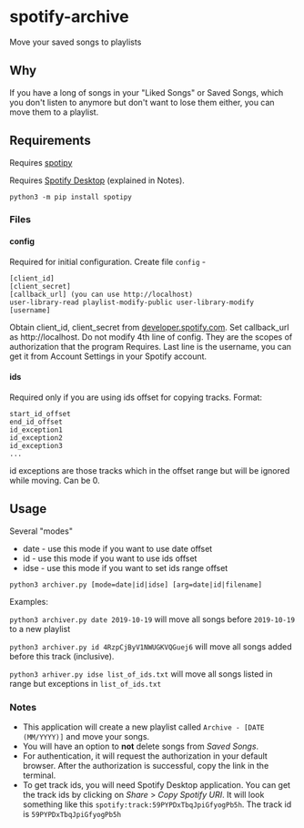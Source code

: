 # spotify-archive
Move your saved songs to playlists
## Why
If you have a long of songs in your "Liked Songs" or Saved Songs, which you don't listen to anymore but don't want to lose them either, you can move them to a playlist.

## Requirements
Requires [spotipy](https://spotipy.readthedocs.io/en/2.9.0/)

Requires [Spotify Desktop](https://www.spotify.com/us/download) (explained in Notes).

`python3 -m pip install spotipy`

### Files
#### config
Required for initial configuration. Create file `config` -
```
[client_id]
[client_secret]
[callback_url] (you can use http://localhost)
user-library-read playlist-modify-public user-library-modify
[username]
```
Obtain client_id, client_secret from [developer.spotify.com](developer.spotify.com). Set callback_url as http://localhost.
Do not modify 4th line of config. They are the scopes of authorization that the program Requires. Last line is the username, you can get it from Account Settings in your Spotify account.
#### ids
Required only if you are using ids offset for copying tracks.
Format:
```
start_id_offset
end_id_offset
id_exception1
id_exception2
id_exception3
...
```
id exceptions are those tracks which in the offset range but will be ignored while moving. Can be 0.

## Usage
Several "modes"
- date - use this mode if you want to use date offset
- id - use this mode if you want to use ids offset
- idse - use this mode if you want to set ids range offset


`python3 archiver.py [mode=date|id|idse] [arg=date|id|filename]`

Examples:

`python3 archiver.py date 2019-10-19` will move all songs before `2019-10-19` to a new playlist

`python3 archiver.py id 4RzpCjByV1NWUGKVQGuej6` will move all songs added before this track (inclusive).

`python3 arhiver.py idse list_of_ids.txt` will move all songs listed in range but exceptions in `list_of_ids.txt`

### Notes
- This application will create a new playlist called `Archive - [DATE (MM/YYYY)]` and move your songs.
- You will have an option to **not** delete songs from *Saved Songs*.
- For authentication, it will request the authorization in your default browser. After the authorization is successful, copy the link in the terminal.
- To get track ids, you will need Spotify Desktop application. You can get the track ids by clicking on *Share* > *Copy Spotify URI*. It will look something like this `spotify:track:59PYPDxTbqJpiGfyogPb5h`. The track id is `59PYPDxTbqJpiGfyogPb5h`
